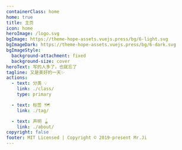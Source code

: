 ```yaml
---
containerClass: home
home: true
title: 主页
icon: home
heroImage: /logo.svg
bgImage: https://theme-hope-assets.vuejs.press/bg/6-light.svg
bgImageDark: https://theme-hope-assets.vuejs.press/bg/6-dark.svg
bgImageStyle:
  background-attachment: fixed
  background-size: cover
heroText: 写的人多了，也就忘了
tagline: 又是美好的一天✨
actions:
  - text: 分类 💡
    link: ./class/
    type: primary

  - text: 标签 🗺️
    link: ./tag/

  - text: 声明 🪀
    link: ./about/
copyright: false
footer: MIT Licensed | Copyright © 2019-present Mr.Ji
---
```

